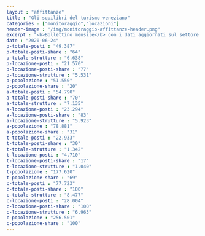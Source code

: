 ```yaml
---
layout : "affittanze"
title : "Gli squilibri del turismo veneziano"
categories : ["monitoraggio","locazioni"]
header-image : "/img/monitoraggio-affittanze-header.png"
excerpt : "<b>Bollettino mensile</b> con i dati aggiornati sul settore ricettivo alberghiero ed extra-alberghiero. confrontati con quelli sulla popolazione. Scopri. attraverso grafici e mappe interattive. le dinamiche di squilibrio che sottraggono abitazioni residenziali in favore del settore turistico."
date : "2020-06-24"
p-totale-posti : "49.387"
p-totale-posti-share : "64"
p-totale-strutture : "6.638"
p-locazione-posti : "21.570"
p-locazione-posti-share : "77"
p-locazione-strutture : "5.531"
p-popolazione : "51.550"
p-popolazione-share : "20"
a-totale-posti : "54.790"
a-totale-posti-share : "70"
a-totale-strutture : "7.135"
a-locazione-posti : "23.294"
a-locazione-posti-share : "83"
a-locazione-strutture : "5.923"
a-popolazione : "78.881"
a-popolazione-share : "31"
t-totale-posti : "22.933"
t-totale-posti-share : "30"
t-totale-strutture : "1.342"
t-locazione-posti : "4.710"
t-locazione-posti-share : "17"
t-locazione-strutture : "1.040"
t-popolazione : "177.620"
t-popolazione-share : "69"
c-totale-posti : "77.723"
c-totale-posti-share : "100"
c-totale-strutture : "8.477"
c-locazione-posti : "28.004"
c-locazione-posti-share : "100"
c-locazione-strutture : "6.963"
c-popolazione : "256.501"
c-popolazione-share : "100"
---
```


